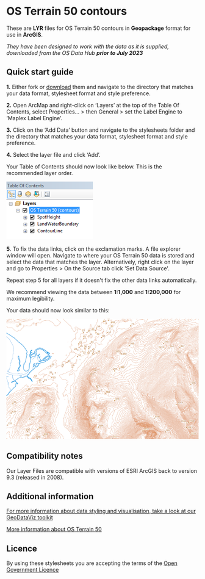 ﻿# OS Terrain 50 contours

These are **LYR** files for OS Terrain 50 contours in **Geopackage** format for use in **ArcGIS**.

*They have been designed to work with the data as it is supplied, downloaded from the OS Data Hub **prior to July 2023***

## Quick start guide

**1.**  Either fork or [download](https://github.com/OrdnanceSurvey/OS-Terrain-50-stylesheets/archive/master.zip) them and navigate to the directory that matches your data format, stylesheet format and style preference.

**2.**  Open ArcMap and right-click on ‘Layers’ at the top of the Table Of Contents, select Properties… > then General > set the Label Engine to ‘Maplex Label Engine’.

**3.**  Click on the ‘Add Data’ button and navigate to the stylesheets folder and the directory that matches your data format, stylesheet format and style preference.

**4.**  Select the layer file and click ‘Add’.

Your Table of Contents should now look like below. This is the recommended layer order.

  ![Screenshot](https://github.com/OrdnanceSurvey/OS-Terrain-50-stylesheets/blob/1750c54bb49f8d51a723920f72e9253e1ba85c29/Geopackage%20stylesheets%20(pre%20July%202023)/ESRI%20stylesheets%20(LYR)/images/OS_Terrain_50_layer_order.png "Recommended layer order for OS Terrain 50 contours")

**5**. To fix the data links, click on the exclamation marks. A file explorer window will open. Navigate to where your OS Terrain 50 data is stored and select the data that matches the layer. Alternatively, right click on the layer and go to Properties > On the Source tab click 'Set Data Source'.

Repeat step 5 for all layers if it doesn't fix the other data links automatically.

We recommend viewing the data between **1:1,000** and **1:200,000** for maximum legibility.

Your data should now look similar to this: 

  ![Screenshot](https://github.com/OrdnanceSurvey/OS-Terrain-50-stylesheets/blob/64b28c9dfb1a28967c6d3baee19f1da08535b958/Geopackage%20stylesheets%20(pre%20July%202023)/ESRI%20stylesheets%20(LYR)/images/OS_Terrain_50_screenshot.png "Screenshot of OS Terrain 50 contours")

## Compatibility notes

Our Layer Files are compatible with versions of ESRI ArcGIS back to version 9.3 (released in 2008).

## Additional information

[For more information about data styling and visualisation, take a look at our GeoDataViz toolkit](https://github.com/OrdnanceSurvey/GeoDataViz-Toolkit)

[More information about OS Terrain 50](http://www.ordnancesurvey.co.uk/business-and-government/products/terrain-50.html)

## Licence

By using these stylesheets you are accepting the terms of the [Open Government Licence](http://www.nationalarchives.gov.uk/doc/open-government-licence/version/3/)

